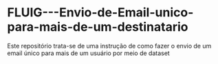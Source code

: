 # FLUIG---Envio-de-Email-unico-para-mais-de-um-destinatario
Este repositório trata-se de uma instrução de como fazer o envio de um email único para mais de um usuário por meio de dataset
